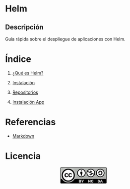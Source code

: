 # Helm


## Descripción  

Guía rápida sobre el despliegue de aplicaciones con Helm.


# Índice

1. [¿Qué es Helm?](helm.md)

2. [Instalación](instalacion.md)

3. [Repositorios](repositorios.md)

4. [Instalación App](wordpress.md)


# Referencias  

* [Markdown](https://markdown.es/sintaxis-markdown/) 

# Licencia

<center>

![Licencia](https://github.com/Mbonillac/k0s/blob/main/imagenes/licencia.jpg?raw=true)

</CENTER>